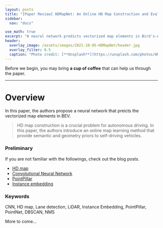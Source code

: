 ```yaml
---
layout: posts
title: "[Paper Review] HDMapNet: An Online HD Map Construction and Evaluation Framework"
sidebar:
  nav: "docs"

use_math: true
excerpt: "A neural network predicts vectorized map elements in Bird's-eye view from image and LiDAR input"
header:
  overlay_image: /assets/images/2021-10-05-HDMapNet/header.jpg
  overlay_filter: 0.5
  caption: "Photo credit: [**Unsplash**](https://unsplash.com/photos/6MsMKWzJWKc)"
---
```


Before we begin, you may bring **a cup of coffee** that can help us through the paper.

***

# Overview
In this paper, the authors propose a neural network that preicts the vectorized map elements in BEV.

> HD map construction is a crucial problem for autonomous driving. In this paper, the authors introduce an online map learning method that provide semantic and geometry priors to self-driving vehicles.

### Preliminary
If you are not familiar with the followings, check out the blog posts. 
- [HD map](https://youngwoong-cho.github.io/HD_map)
- [Convolutional Neural Network](https://youngwoong-cho.github.io/CNN)
- [PointPillar](https://youngwoong-cho.github.io/PointPillar)
- [Instance embedding](https://youngwoong-cho.github.io/instance_embedding)

### Keywords
CNN, HD map, Lane detection, LiDAR, Instance Embedding, PointPillar, PointNet, DBSCAN, NMS

More to come...
